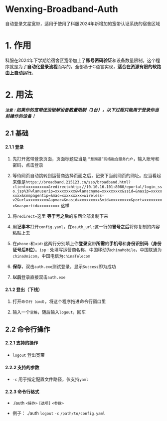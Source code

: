 # Wenxing-Broadband-Auth

自动登录文星宽带，适用于使用了科服2024年新增加的宽带认证系统的宿舍区域

# 1. 作用

科服在2024年下学期给宿舍区宽带加上了**账号密码验证**和设备数量限制。这个程序就是为了**自动化登录流程**而写的。全部基于C语言实现，**适合在资源有限的软路由上自动运行**。

# 2. 用法

##### `注意：`如果你的宽带还没破解设备数量限制（3台），以下过程只能用于登录你当前操作的设备！

## 2.1 基础

#### 2.1.1 登录

1. 先打开宽带登录页面，页面标题应当是 `“慧湖通”网络融合服务门户`，输入账号和密码，点击登录

2. 等待网页自动跳转到运营商选择页面之后，记录下当前网页的网址。应当看起来像是`https://broadband.215123.cn/sso/broadband.html?client=xxxxxxxxx&redirect=http://10.10.16.101:8080/eportal/login_sso.jsp%3Fwlanuserip=xxxxxxxxx&wlanacname=xxxxxxxxx&ssid=&nasip=xxxxxxxxx&snmpagentip=&mac=xxxxxxxxx=wireless-v2&url=xxxxxxxxx&apmac=&nasid=xxxxxxxxx&vid=xxxxxxxxx&port=xxxxxxxxx&nasportid=xxxxxxxxx` 这样

3. 将`redirect=`这里 **等于号之后**的东西全部复制下来

4. 用**记事本**打开`config.yaml`，在`oauth_url:`这一行的**冒号之后**将你复制的内容粘贴上去

5. 在`phone:`和`uid:`这两行分别填上你**登录**宽带**所需**的**手机号**和**身份识别码（身份证号后8位）**。`isp：`处填写运营商名称，中国移动为`chinaMobile`，中国联通为`chinaUnicom`，中国电信为`chinaTelecom`

6. **保存**，双击`auth.exe`测试登录，显示`Success`即为成功

7. **以后**登录直接双击`auth.exe`

#### 2.1.2 登出（下线）

1. 打开`命令行（cmd）`，将这个程序拖进命令行窗口里

2. 输入一个`空格`，随后输入`logout`，回车

## 2.2 命令行操作

#### 2.2.1 支持的操作

- `logout` 登出宽带

#### 2.2.2 支持的参数

- `-c` 用于指定配置文件路径，仅支持`yaml`

#### 2.2.3 命令行格式

- ./auth `<操作>` `[选项]` `<参数>`

- 例子： ./auth `logout` `-c` `/path/to/config.yaml`
